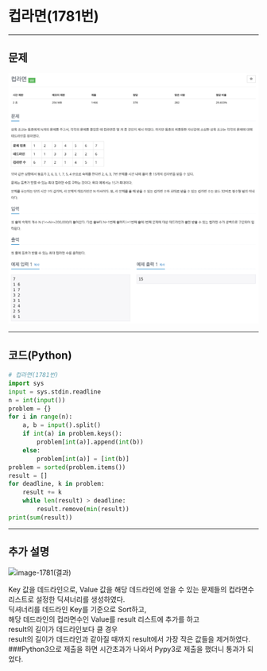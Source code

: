 # 컵라면(1781번)

****

## 문제

![image-1781](/image_file/image-1781.png)

****

## 코드(Python)
```Python
# 컵라면(1781번)
import sys
input = sys.stdin.readline
n = int(input())
problem = {}
for i in range(n):
    a, b = input().split()
    if int(a) in problem.keys():
        problem[int(a)].append(int(b))
    else:
        problem[int(a)] = [int(b)]
problem = sorted(problem.items())
result = []
for deadline, k in problem:
    result += k
    while len(result) > deadline:
        result.remove(min(result))
print(sum(result))
```

****

## 추가 설명

![image-1781(결과)](/image_file/image-1781(결과).png)

Key 값을 데드라인으로, Value 값을 해당 데드라인에 얻을 수 있는 문제들의 컵라면수 리스트로 설정한 딕셔너리를 생성하였다.
<br>딕셔너리를 데드라인 Key를 기준으로 Sort하고,
<br>해당 데드라인의 컵라면수인 Value를 result 리스트에 추가를 하고 
<br>result의 길이가 데드라인보다 클 경우
<br>result의 길이가 데드라인과 같아질 때까지 result에서 가장 작은 값들을 제거하였다.
<br>
###Python3으로 제출을 하면 시간초과가 나와서 Pypy3로 제출을 했더니 통과가 되었다.
